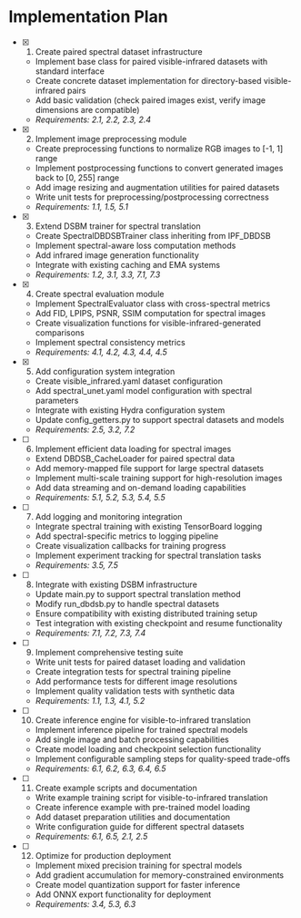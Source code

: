 # Implementation Plan

- [x] 1. Create paired spectral dataset infrastructure
  - Implement base class for paired visible-infrared datasets with standard interface
  - Create concrete dataset implementation for directory-based visible-infrared pairs
  - Add basic validation (check paired images exist, verify image dimensions are compatible)
  - _Requirements: 2.1, 2.2, 2.3, 2.4_

- [x] 2. Implement image preprocessing module
  - Create preprocessing functions to normalize RGB images to [-1, 1] range
  - Implement postprocessing functions to convert generated images back to [0, 255] range
  - Add image resizing and augmentation utilities for paired datasets
  - Write unit tests for preprocessing/postprocessing correctness
  - _Requirements: 1.1, 1.5, 5.1_

- [x] 3. Extend DSBM trainer for spectral translation
  - Create SpectralDBDSBTrainer class inheriting from IPF_DBDSB
  - Implement spectral-aware loss computation methods
  - Add infrared image generation functionality
  - Integrate with existing caching and EMA systems
  - _Requirements: 1.2, 3.1, 3.3, 7.1, 7.3_

- [x] 4. Create spectral evaluation module
  - Implement SpectralEvaluator class with cross-spectral metrics
  - Add FID, LPIPS, PSNR, SSIM computation for spectral images
  - Create visualization functions for visible-infrared-generated comparisons
  - Implement spectral consistency metrics
  - _Requirements: 4.1, 4.2, 4.3, 4.4, 4.5_

- [x] 5. Add configuration system integration
  - Create visible_infrared.yaml dataset configuration
  - Add spectral_unet.yaml model configuration with spectral parameters
  - Integrate with existing Hydra configuration system
  - Update config_getters.py to support spectral datasets and models
  - _Requirements: 2.5, 3.2, 7.2_

- [ ] 6. Implement efficient data loading for spectral images
  - Extend DBDSB_CacheLoader for paired spectral data
  - Add memory-mapped file support for large spectral datasets
  - Implement multi-scale training support for high-resolution images
  - Add data streaming and on-demand loading capabilities
  - _Requirements: 5.1, 5.2, 5.3, 5.4, 5.5_

- [ ] 7. Add logging and monitoring integration
  - Integrate spectral training with existing TensorBoard logging
  - Add spectral-specific metrics to logging pipeline
  - Create visualization callbacks for training progress
  - Implement experiment tracking for spectral translation tasks
  - _Requirements: 3.5, 7.5_

- [ ] 8. Integrate with existing DSBM infrastructure
  - Update main.py to support spectral translation method
  - Modify run_dbdsb.py to handle spectral datasets
  - Ensure compatibility with existing distributed training setup
  - Test integration with existing checkpoint and resume functionality
  - _Requirements: 7.1, 7.2, 7.3, 7.4_

- [ ] 9. Implement comprehensive testing suite
  - Write unit tests for paired dataset loading and validation
  - Create integration tests for spectral training pipeline
  - Add performance tests for different image resolutions
  - Implement quality validation tests with synthetic data
  - _Requirements: 1.1, 1.3, 4.1, 5.2_

- [ ] 10. Create inference engine for visible-to-infrared translation
  - Implement inference pipeline for trained spectral models
  - Add single image and batch processing capabilities
  - Create model loading and checkpoint selection functionality
  - Implement configurable sampling steps for quality-speed trade-offs
  - _Requirements: 6.1, 6.2, 6.3, 6.4, 6.5_

- [ ] 11. Create example scripts and documentation
  - Write example training script for visible-to-infrared translation
  - Create inference example with pre-trained model loading
  - Add dataset preparation utilities and documentation
  - Write configuration guide for different spectral datasets
  - _Requirements: 6.1, 6.5, 2.1, 2.5_

- [ ] 12. Optimize for production deployment
  - Implement mixed precision training for spectral models
  - Add gradient accumulation for memory-constrained environments
  - Create model quantization support for faster inference
  - Add ONNX export functionality for deployment
  - _Requirements: 3.4, 5.3, 6.3_